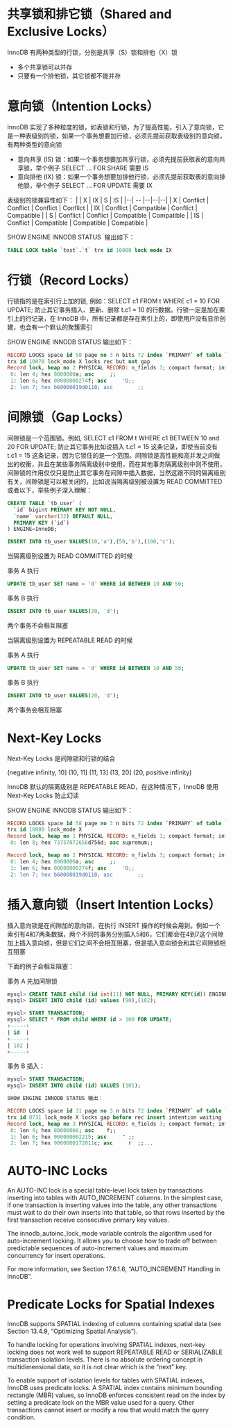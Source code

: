 # 共享锁和排它锁（Shared and Exclusive Locks）

InnoDB 有两种类型的行锁，分别是共享（S）锁和排他（X）锁

- 多个共享锁可以并存
- 只要有一个排他锁，其它锁都不能并存

# 意向锁（Intention Locks）

InnoDB 实现了多种粒度的锁，如表锁和行锁，为了提高性能，引入了意向锁，它是一种表级别的锁，如果一个事务想要加行锁，必须先提前获取表级别的意向锁，有两种类型的意向锁

- 意向共享 (IS) 锁：如果一个事务想要加共享行锁，必须先提前获取表的意向共享锁，举个例子 SELECT ... FOR SHARE 需要 IS
- 意向排他 (IX) 锁：如果一个事务想要加排他行锁，必须先提前获取表的意向排他锁，举个例子 SELECT ... FOR UPDATE 需要 IX

表级别的锁兼容性如下：
| | X | IX | S | IS |
|--| -- |--|--|--|
| X | Conflict | Conflict | Conflict | Conflict |
| IX | Conflict | Compatible | Conflict | Compatible |
| S | Conflict | Conflict | Compatible | Compatible |
| IS | Conflict | Compatible | Compatible | Compatible |

SHOW ENGINE INNODB STATUS  输出如下：

```sql
TABLE LOCK table `test`.`t` trx id 10080 lock mode IX
```
# 行锁（Record Locks）

行锁指的是在索引行上加的锁, 例如：SELECT c1 FROM t WHERE c1 = 10 FOR UPDATE; 防止其它事务插入、更新、删除 t.c1 = 10 的行数据。行锁一定是加在索引上的行记录，在 InnoDB 中，所有记录都是存在索引上的，即使用户没有显示创建，也会有一个默认的聚簇索引

SHOW ENGINE INNODB STATUS 输出如下：

```sql
RECORD LOCKS space id 58 page no 3 n bits 72 index `PRIMARY` of table `test`.`t`
trx id 10078 lock_mode X locks rec but not gap
Record lock, heap no 2 PHYSICAL RECORD: n_fields 3; compact format; info bits 0
 0: len 4; hex 8000000a; asc     ;;
 1: len 6; hex 00000000274f; asc     'O;;
 2: len 7; hex b60000019d0110; asc        ;;
```

# 间隙锁（Gap Locks）

间隙锁是一个范围锁。例如, SELECT c1 FROM t WHERE c1 BETWEEN 10 and 20 FOR UPDATE; 防止其它事务比如说插入 t.c1 = 15 这条记录，即使当前没有 t.c1 = 15 这条记录，因为它锁住的是一个范围。间隙锁是高性能和高并发之间做出的权衡，并且在某些事务隔离级别中使用，而在其他事务隔离级别中则不使用，间隙锁的作用仅仅只是防止其它事务在间隙中插入数据，当然这跟不同的隔离级别有关，间隙锁是可以被关闭的，比如说当隔离级别被设置为 READ COMMITTED 或者以下，举些例子深入理解：

```sql
CREATE TABLE `tb_user` (
  `id` bigint PRIMARY KEY NOT NULL,
  `name` varchar(32) DEFAULT NULL,
  PRIMARY KEY (`id`)
) ENGINE=InnoDB;

INSERT INTO tb_user VALUES(10,'a'),(50,'b'),(100,'c');
```

当隔离级别设置为 READ COMMITTED 的时候

事务 A 执行

```sql
UPDATE tb_user SET name = 'd' WHERE id BETWEEN 10 AND 50;
```

事务 B 执行

```sql
INSERT INTO tb_user VALUES(20, 'd');
```

两个事务不会相互阻塞

当隔离级别设置为 REPEATABLE READ 的时候

事务 A 执行

```sql
UPDATE tb_user SET name = 'd' WHERE id BETWEEN 10 AND 50;
```

事务 B 执行

```sql
INSERT INTO tb_user VALUES(20, 'd');
```

两个事务会相互阻塞

# Next-Key Locks

 Next-Key Locks 是间隙锁和行锁的结合

(negative infinity, 10]
(10, 11]
(11, 13]
(13, 20]
(20, positive infinity)

InnoDB 默认的隔离级别是 REPEATABLE READ，在这种情况下，InnoDB 使用 Next-Key Locks 防止幻读

SHOW ENGINE INNODB STATUS 输出如下：

```sql
RECORD LOCKS space id 58 page no 3 n bits 72 index `PRIMARY` of table `test`.`t`
trx id 10080 lock_mode X
Record lock, heap no 1 PHYSICAL RECORD: n_fields 1; compact format; info bits 0
 0: len 8; hex 73757072656d756d; asc supremum;;

Record lock, heap no 2 PHYSICAL RECORD: n_fields 3; compact format; info bits 0
 0: len 4; hex 8000000a; asc     ;;
 1: len 6; hex 00000000274f; asc     'O;;
 2: len 7; hex b60000019d0110; asc        ;;
```

# 插入意向锁（Insert Intention Locks）

插入意向锁是在间隙加的意向锁，在执行 INSERT 操作的时候会用到。例如一个索引有4和7两条数据，两个不同的事务分别插入5和6，它们都会在4到7这个间隙加上插入意向锁，但是它们之间不会相互阻塞，但是插入意向锁会和其它间隙锁相互阻塞

下面的例子会相互阻塞：

事务 A 先加间隙锁

```sql
mysql> CREATE TABLE child (id int(11) NOT NULL, PRIMARY KEY(id)) ENGINE=InnoDB;
mysql> INSERT INTO child (id) values (90),(102);

mysql> START TRANSACTION;
mysql> SELECT * FROM child WHERE id > 100 FOR UPDATE;
+-----+
| id  |
+-----+
| 102 |
+-----+
```

事务 B 插入：

```sql
mysql> START TRANSACTION;
mysql> INSERT INTO child (id) VALUES (101);

SHOW ENGINE INNODB STATUS 输出：

RECORD LOCKS space id 31 page no 3 n bits 72 index `PRIMARY` of table `test`.`child`
trx id 8731 lock_mode X locks gap before rec insert intention waiting
Record lock, heap no 3 PHYSICAL RECORD: n_fields 3; compact format; info bits 0
 0: len 4; hex 80000066; asc    f;;
 1: len 6; hex 000000002215; asc     " ;;
 2: len 7; hex 9000000172011c; asc     r  ;;...
```

# AUTO-INC Locks

An AUTO-INC lock is a special table-level lock taken by transactions inserting into tables with AUTO_INCREMENT columns. In the simplest case, if one transaction is inserting values into the table, any other transactions must wait to do their own inserts into that table, so that rows inserted by the first transaction receive consecutive primary key values.

The innodb_autoinc_lock_mode variable controls the algorithm used for auto-increment locking. It allows you to choose how to trade off between predictable sequences of auto-increment values and maximum concurrency for insert operations.

For more information, see Section 17.6.1.6, “AUTO_INCREMENT Handling in InnoDB”.

# Predicate Locks for Spatial Indexes

InnoDB supports SPATIAL indexing of columns containing spatial data (see Section 13.4.9, “Optimizing Spatial Analysis”).

To handle locking for operations involving SPATIAL indexes, next-key locking does not work well to support REPEATABLE READ or SERIALIZABLE transaction isolation levels. There is no absolute ordering concept in multidimensional data, so it is not clear which is the “next” key.

To enable support of isolation levels for tables with SPATIAL indexes, InnoDB uses predicate locks. A SPATIAL index contains minimum bounding rectangle (MBR) values, so InnoDB enforces consistent read on the index by setting a predicate lock on the MBR value used for a query. Other transactions cannot insert or modify a row that would match the query condition.

